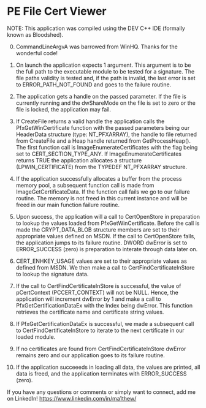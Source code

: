 # PE File Cert Viewer


NOTE: This application was compiled using the DEV C++ IDE (formally known as Bloodshed).

0. CommandLineArgvA was barrowed from WinHQ. Thanks for the wonderful code!

1. On launch the application expects 1 argument. This argument is to be the full path to the executable module to be tested for a signature. The file paths validity is tested and, if the path is invalid, the last error is set to ERROR_PATH_NOT_FOUND and goes to the failure routine.

2. The application gets a handle on the passed parameter. If the file is currently running and the dwShareMode on the file is set to zero or the file is locked, the application may fail.

3. If CreateFile returns a valid handle the application calls the PfxGetWinCertificate function with the passed parameters being our HeaderData structure (type: NT_PFXARRAY), the handle to file returned from CreateFile and a Heap handle returned from GetProcessHeap(). The first function call is ImageEnumerateCertificates with the flag being set to CERT_SECTION_TYPE_ANY. If ImageEnumerateCertificates returns TRUE the application allocates a structure (LPWIN_CERTIFICATE) from the TYPEDEF NT_PFXARRAY structure.

4. If the application successfully allocates a buffer from the process memory pool, a subsequent function call is made from ImageGetCertificateData. If the function call fails we go to our failure routine. The memory is not freed in this current instance and will be freed in our main function failure routine.

5. Upon success, the application will a call to CertOpenStore in preparation to lookup the values loaded from PfxGetWinCertificate. Before the call is made the CRYPT_DATA_BLOB structure members are set to their appropriate values defined on MSDN. If the call to CertOpenStore fails, the application jumps to its failure routine. DWORD dwError is set to ERROR_SUCCESS (zero) is preparation to interate through data later on.

6. CERT_ENHKEY_USAGE values are set to their appropriate values as defined from MSDN. We then make a call to CertFindCertificateInStore to lookup the signature data.

7. If the call to CertFindCertificateInStore is successful, the value of pCertContext (PCCERT_CONTEXT) will not be NULL. Hence, the application will increment dwError by 1 and make a call to PfxGetCertificationDataEx with the Index being dwError. This function retrieves the certificate name and certificate string values.

8. If PfxGetCertificationDataEx is successful, we made a subsequent call to CertFindCertificateInStore to iterate to the next certificate in our loaded module.

9. If no certificates are found from CertFindCertificateInStore dwError remains zero and our application goes to its failure routine.

10. If the application succeeeds in loading all data, the values are printed, all data is freed, and the application terminates with ERROR_SUCCESS (zero).


If you have any questions or comments or simply want to connect, add me on LinkedIn! https://www.linkedin.com/in/ma1thew/









